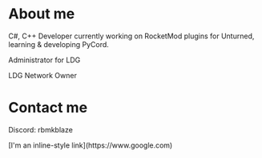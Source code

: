  <h1>
  About me
</h1>
<p>C#, C++ Developer currently working on RocketMod plugins for Unturned, learning & developing PyCord.</p>

<p>Administrator for LDG</p>
<p>LDG Network Owner</p>

<h1>Contact me</h1>
<p>Discord: rbmkblaze</p>
[I'm an inline-style link](https://www.google.com)
